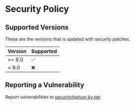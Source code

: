 # Security Policy

## Supported Versions

These are the versions that is updated with security patches.

| Version | Supported          |
| ------- | ------------------ |
| >= 9.0  | :white_check_mark: |
| < 9.0   | :x:                |

## Reporting a Vulnerability

Report vulnerabilities to <security@phun-ky.net>
